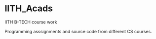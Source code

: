 # IITH_Acads
IITH B-TECH course work

Programming asssignments and source code from different CS courses.
